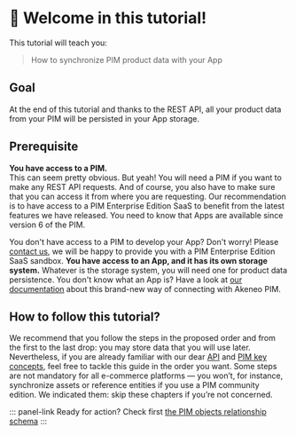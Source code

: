 # 👋 Welcome in this tutorial!

This tutorial will teach you:
> How to synchronize PIM product data with your App

## Goal
At the end of this tutorial and thanks to the REST API, all your product data from your PIM will be persisted in your App storage.

## Prerequisite

<i class="fa fa-check-square"></i> **You have access to a PIM.**  
This can seem pretty obvious. But yeah! You will need a PIM if you want to make any REST API requests.
And of course, you also have to make sure that you can access it from where you are requesting.
Our recommendation is to have access to a PIM Enterprise Edition SaaS to benefit from the latest features we have released. You need to know that Apps are available since version 6 of the PIM. 

You don't have access to a PIM to develop your App?  Don't worry!
Please [contact us](https://www.akeneo.com/contact/), we will be happy to provide you with a PIM Enterprise Edition SaaS sandbox.
<i class="fa fa-check-square"></i> **You have access to an App, and it has its own storage system.**
Whatever is the storage system, you will need one for product data persistence.
You don't know what an App is? Have a look at [our documentation](/apps/introduction.html) about this brand-new way of connecting with Akeneo PIM.

## How to follow this tutorial?

We recommend that you follow the steps in the proposed order and from the first to the last drop: you may store data that you will use later.
Nevertheless, if you are already familiar with our dear [API](https://api.akeneo.com/) and [PIM key concepts](https://help.akeneo.com/pim/serenity/themes-for-julia.html#first-steps), feel free to tackle this guide in the order you want.
Some steps are not mandatory for all e-commerce platforms — you won’t, for instance, synchronize assets or reference entities if you use a PIM community edition. We indicated them: skip these chapters if you’re not concerned.

::: panel-link Ready for action? Check first [the PIM objects relationship schema](/getting-started/synchronize-pim-products-6x/step-0.html)
:::

